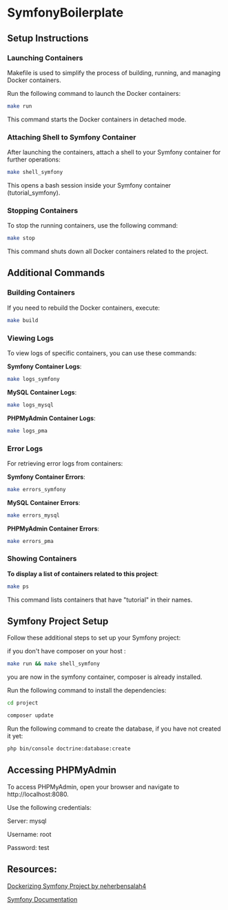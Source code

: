 # SymfonyBoilerplate

## Setup Instructions

### Launching Containers

Makefile is used to simplify the process of building, running, and managing Docker containers.

Run the following command to launch the Docker containers:

```bash
make run
```

This command starts the Docker containers in detached mode.

### Attaching Shell to Symfony Container

After launching the containers, attach a shell to your Symfony container for further operations:

```bash
make shell_symfony
```
This opens a bash session inside your Symfony container (tutorial_symfony).

### Stopping Containers

To stop the running containers, use the following command:

```bash
make stop
```
This command shuts down all Docker containers related to the project.

## Additional Commands

### Building Containers

If you need to rebuild the Docker containers, execute:

```bash
make build
```

### Viewing Logs
 
 To view logs of specific containers, you can use these commands:


<b>Symfony Container Logs</b>:

```bash
make logs_symfony
```

<b>MySQL Container Logs</b>:

```bash
make logs_mysql
```

<b>PHPMyAdmin Container Logs</b>:

```bash
make logs_pma
```

### Error Logs

For retrieving error logs from containers:

<b>Symfony Container Errors</b>:

```bash
make errors_symfony
```

<b>MySQL Container Errors</b>:

```bash
make errors_mysql
```

<b>PHPMyAdmin Container Errors</b>:

```bash
make errors_pma
```

### Showing Containers

<b>To display a list of containers related to this project</b>:

```bash
make ps
```

This command lists containers that have "tutorial" in their names.

## Symfony Project Setup

Follow these additional steps to set up your Symfony project:

if you don't have composer on your host : 

```bash
make run && make shell_symfony
```

you are now in the symfony container, composer is already installed.


Run the following command to install the dependencies:

```bash
cd project

composer update 
```

Run the following command to create the database, if you have not created it yet:

```bash
php bin/console doctrine:database:create
```
## Accessing PHPMyAdmin


To access PHPMyAdmin, open your browser and navigate to http://localhost:8080.

Use the following credentials:

Server: mysql

Username: root

Password: test

## Resources:

[Dockerizing Symfony Project by neherbensalah4](https://medium.com/@meherbensalah4/how-to-dockerize-symfony-project-f06bcd735308)

[Symfony Documentation
](https://symfony.com/doc/current/setup.html)